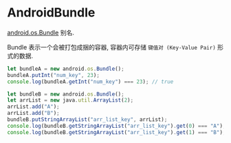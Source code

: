 # AndroidBundle

[android.os.Bundle](https://developer.android.com/reference/android/os/Bundle) 别名.

Bundle 表示一个会被打包成捆的容器, 容器内可存储 `键值对 (Key-Value Pair)` 形式的数据.

```js
let bundleA = new android.os.Bundle();
bundleA.putInt("num_key", 23);
console.log(bundleA.getInt("num_key") === 23); // true

let bundleB = new android.os.Bundle();
let arrList = new java.util.ArrayList(2);
arrList.add("A");
arrList.add("B");
bundleB.putStringArrayList("arr_list_key", arrList);
console.log(bundleB.getStringArrayList("arr_list_key").get(0) === "A"); // true
console.log(bundleB.getStringArrayList("arr_list_key").get(1) === "B"); // true
```